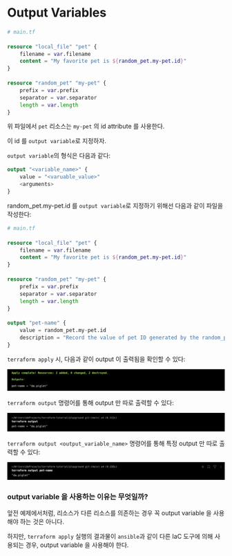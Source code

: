 # Output Variables

``` terraform
# main.tf

resource "local_file" "pet" {
    filename = var.filename
    content = "My favorite pet is ${random_pet.my-pet.id}"
}

resource "random_pet" "my-pet" {
    prefix = var.prefix
    separator = var.separator
    length = var.length
}
```

위 파일에서 `pet` 리소스는 `my-pet` 의 id attribute 를 사용한다.

이 id 를 `output variable`로 지정하자.

`output variable`의 형식은 다음과 같다:

```terraform
output "<variable_name>" {
    value = "<varuable_value>"
    <arguments>
}
```

random_pet.my-pet.id 를 `output variable`로 지정하기 위해선 다음과 같이 파일을 작성한다:

``` terraform
# main.tf

resource "local_file" "pet" {
    filename = var.filename
    content = "My favorite pet is ${random_pet.my-pet.id}"
}

resource "random_pet" "my-pet" {
    prefix = var.prefix
    separator = var.separator
    length = var.length
}

output "pet-name" {
    value = random_pet.my-pet.id
    description = "Record the value of pet ID generated by the random_pet resource"
}
```

`terraform apply` 시, 다음과 같이 output 이 출력됨을 확인할 수 있다:

![img.png](../images/2-terraform-basics/8-output-variables/img.png)

`terraform output` 명령어를 통해 output 만 따로 출력할 수 있다:

![img_1.png](../images/2-terraform-basics/8-output-variables/img_1.png)

`terraform output <output_variable_name>` 명령어를 통해 특정 output 만 따로 출력할 수 있다:

![img_2.png](../images/2-terraform-basics/8-output-variables/img_2.png)

### output variable 을 사용하는 이유는 무엇일까?

앞전 예제에서처럼, 리소스가 다른 리소스를 의존하는 경우 꼭 output variable 을 사용해야 하는 것은 아니다.

하지만, `terraform apply` 실행의 결과물이 `ansible`과 같이 다른 IaC 도구에 의해 사용되는 경우, output variable 을 사용해야 한다.
